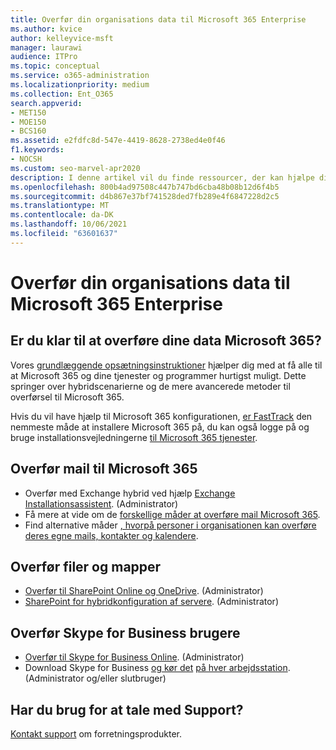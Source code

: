 ```yaml
---
title: Overfør din organisations data til Microsoft 365 Enterprise
ms.author: kvice
author: kelleyvice-msft
manager: laurawi
audience: ITPro
ms.topic: conceptual
ms.service: o365-administration
ms.localizationpriority: medium
ms.collection: Ent_O365
search.appverid:
- MET150
- MOE150
- BCS160
ms.assetid: e2fdfc8d-547e-4419-8628-2738ed4e0f46
f1.keywords:
- NOCSH
ms.custom: seo-marvel-apr2020
description: I denne artikel vil du finde ressourcer, der kan hjælpe dig med at overføre din organisations data Microsoft 365.
ms.openlocfilehash: 800b4ad97508c447b747bd6cba48b08b12d6f4b5
ms.sourcegitcommit: d4b867e37bf741528ded7fb289e4f6847228d2c5
ms.translationtype: MT
ms.contentlocale: da-DK
ms.lasthandoff: 10/06/2021
ms.locfileid: "63601637"
---
```

# <a name="migrate-your-organization-data-to-microsoft-365-enterprise"></a>Overfør din organisations data til Microsoft 365 Enterprise

## <a name="ready-to-migrate-your-data-to-microsoft-365"></a>Er du klar til at overføre dine data Microsoft 365?

Vores [grundlæggende opsætningsinstruktioner](https://support.office.com/article/Set-up-Office-365-for-business-6a3a29a0-e616-4713-99d1-15eda62d04fa) hjælper dig med at få alle til at Microsoft 365 og dine tjenester og programmer hurtigst muligt. Dette springer over hybridscenarierne og de mere avancerede metoder til overførsel til Microsoft 365. 
  
Hvis du vil have hjælp til Microsoft 365 konfigurationen, [er FastTrack](https://fasttrack.microsoft.com/office) den nemmeste måde at installere Microsoft 365 på, du kan også logge på og bruge installationsvejledningerne [til Microsoft 365 tjenester](setup-guides-for-microsoft-365.md).

## <a name="migrate-email-to-microsoft-365"></a>Overfør mail til Microsoft 365
- Overfør med Exchange hybrid ved hjælp [Exchange Installationsassistent](https://technet.microsoft.com/exdeploy2013). (Administrator)
- Få mere at vide om de [forskellige måder at overføre mail Microsoft 365](https://support.office.com/article/Ways-to-migrate-multiple-email-accounts-to-Office-365-0a4913fe-60fb-498f-9155-a86516418842).
- Find alternative måder [, hvorpå personer i organisationen kan overføre deres egne mails, kontakter og kalendere](https://support.office.com/article/Migrate-email-and-contacts-to-Office-365-for-business-a3e3bddb-582e-4133-8670-e61b9f58627e).

## <a name="migrate-files-and-folders"></a>Overfør filer og mapper
- [Overfør til SharePoint Online og OneDrive](/sharepointmigration/migrate-to-sharepoint-online). (Administrator)
- [SharePoint for hybridkonfiguration af servere](/SharePoint/hybrid/configuration-roadmaps). (Administrator)

## <a name="migrate-skype-for-business-users"></a>Overfør Skype for Business brugere
- [Overfør til Skype for Business Online](/SkypeForBusiness/hybrid/move-users-between-on-premises-and-cloud?bc=%2fSkypeForBusiness%2fbreadcrumb%2ftoc.json&toc=%2fSkypeForBusiness%2ftoc.json). (Administrator)
- Download Skype for Business [og kør det](https://www.microsoft.com/download/details.aspx?id=51659) [på hver arbejdsstation](https://support.office.com/article/Meeting-Update-Tool-for-Skype-for-Business-and-Lync-2b525fe6-ed0f-4331-b533-c31546fcf4d4). (Administrator og/eller slutbruger)
  
## <a name="need-to-talk-to-support"></a>Har du brug for at tale med Support?
[Kontakt support](https://support.office.com/article/32a17ca7-6fa0-4870-8a8d-e25ba4ccfd4b) om forretningsprodukter.